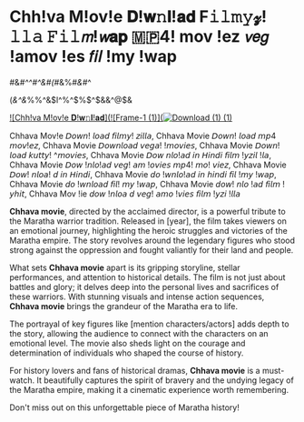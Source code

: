 # Chh!va M!ov!e 𝐃!𝐰𝚗𝐥!𝐚𝐝 F𝚒𝚕𝚖𝚢𝔃!𝚕𝚕𝚊 𝙵𝚒𝚕𝘮!𝘸𝐚𝐩 🇲​🇵​4! mov !ez 𝘷𝘦𝘨 !amov !es 𝑓𝑖𝑙 !my !wap
$%^&*(%^&*(%^&*)(^%&#^%$#&*#^^#^&#(#*&%#*&*#^

(*&^&*%%^&$I^%^$%$^$&&^@$&

[![Chh!va M!ov!e 𝐃!𝐰𝚗𝐥!𝐚𝐝](![Frame-1 (1)](![Download (1) (1)](https://github.com/user-attachments/assets/e3479ea1-b385-44d5-b89b-739201053866)](https://www.google.com/url?q=https%3A%2F%2Fsarkarirasult.com%2Ffdsgh&sa=D&sntz=1&usg=AOvVaw3ytP9hXaKlnFG_3Dv42NWm)


Chhava Mov!e 𝘋𝘰𝘸𝘯! 𝘭𝘰𝘢𝘥 𝘧𝘪𝘭𝘮𝘺! 𝘻𝘪𝘭𝘭𝘢, Chhava Movie 𝘋𝘰𝘸𝘯! 𝘭𝘰𝘢𝘥 𝘮𝘱4 𝘮𝘰𝘷!𝘦𝘻, Chhava Movie 𝘋𝘰𝘸𝘯𝘭𝘰𝘢𝘥 𝘷𝘦𝘨𝘢! !𝘮𝘰𝘷𝘪𝘦𝘴, Chhava Movie 𝘋𝘰𝘸𝘯! 𝘭𝘰𝘢𝘥 𝘬𝘶𝘵𝘵𝘺! ^𝘮𝘰𝘷𝘪𝘦𝘴, Chhava Movie 𝘋𝘰𝘸 𝘯𝘭𝘰!𝘢𝘥 𝘪𝘯 𝘏𝘪𝘯𝘥𝘪 𝘧𝘪𝘭𝘮 !𝘺𝘻𝘪𝘭 !𝘭𝘢, Chhava Movie 𝘋𝘰𝘸 !𝘯𝘭𝘰!𝘢𝘥 𝘷𝘦𝘨! 𝘢𝘮 !𝘰𝘷𝘪𝘦𝘴 𝘮𝘱4! 𝘮𝘰! 𝘷𝘪𝘦𝘻, Chhava Movie 𝘋𝘰𝘸! 𝘯𝘭𝘰𝘢! 𝘥 𝘪𝘯 𝘏𝘪𝘯𝘥𝘪, Chhava Movie 𝘥𝘰 !𝘸𝘯𝘭𝘰!𝘢𝘥 𝘪𝘯 𝘩𝘪𝘯𝘥𝘪 𝘧𝘪𝘭 !𝘮𝘺 !𝘸𝘢𝘱, Chhava Movie 𝘥𝘰 !𝘸𝘯𝘭𝘰𝘢𝘥 𝘧𝘪𝘭! 𝘮𝘺 !𝘸𝘢𝘱, Chhava Movie 𝘥𝘰𝘸! 𝘯𝘭𝘰 !𝘢𝘥 𝘧𝘪𝘭𝘮 !𝘺𝘩𝘪𝘵, Chhava Mov !ie 𝘥𝘰𝘸 !𝘯𝘭𝘰𝘢 𝘥 𝘷𝘦𝘨! 𝘢𝘮𝘰 !𝘷𝘪𝘦𝘴 𝘧𝘪𝘭𝘮 !𝘺𝘻𝘪 !𝘭𝘭𝘢



**Chhava movie**, directed by the acclaimed director, is a powerful tribute to the Maratha warrior tradition. Released in [year], the film takes viewers on an emotional journey, highlighting the heroic struggles and victories of the Maratha empire. The story revolves around the legendary figures who stood strong against the oppression and fought valiantly for their land and people.

What sets **Chhava movie** apart is its gripping storyline, stellar performances, and attention to historical details. The film is not just about battles and glory; it delves deep into the personal lives and sacrifices of these warriors. With stunning visuals and intense action sequences, **Chhava movie** brings the grandeur of the Maratha era to life.

The portrayal of key figures like [mention characters/actors] adds depth to the story, allowing the audience to connect with the characters on an emotional level. The movie also sheds light on the courage and determination of individuals who shaped the course of history.

For history lovers and fans of historical dramas, **Chhava movie** is a must-watch. It beautifully captures the spirit of bravery and the undying legacy of the Maratha empire, making it a cinematic experience worth remembering.

Don't miss out on this unforgettable piece of Maratha history!



